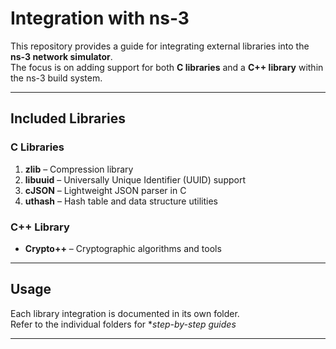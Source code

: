 # Integration with ns-3

This repository provides a guide for integrating external libraries into the **ns-3 network simulator**.  
The focus is on adding support for both **C libraries** and a **C++ library** within the ns-3 build system.

---

## Included Libraries

### C Libraries
1. **zlib** – Compression library  
2. **libuuid** – Universally Unique Identifier (UUID) support  
3. **cJSON** – Lightweight JSON parser in C  
4. **uthash** – Hash table and data structure utilities  

### C++ Library
- **Crypto++** – Cryptographic algorithms and tools  

---

## Usage

Each library integration is documented in its own folder.  
Refer to the individual folders for **step-by-step guides*

---

